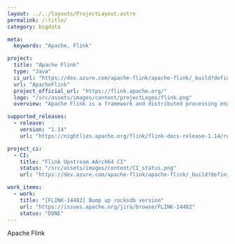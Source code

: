 ```yaml
---
layout: ../../layouts/ProjectLayout.astro
permalink: /:title/
category: bigdata

meta:
  keywords: "Apache, Flink"

project:
  title: "Apache Flink"
  type: "Java"
  ci_url: "https://dev.azure.com/apache-flink/apache-flink/_build?definitionId=2"
  url: "ApacheFlink"
  project_official_url: "https://flink.apache.org/"
  logo: "/src/assets/images/content/projectLogos/flink.png"
  overview: "Apache Flink is a framework and distributed processing engine for stateful computations over unbounded and bounded data streams. Flink has been designed to run in all common cluster environments, perform computations at in-memory speed and at any scale."

supported_releases:
  - release:
    version: "1.14"
    url: "https://nightlies.apache.org/flink/flink-docs-release-1.14/release-notes/flink-1.14/"

project_ci:
  - CI:
    title: "Flink Upstream AArch64 CI"
    status: "/src/assets/images/content/CI_status.png"
    url: "https://dev.azure.com/apache-flink/apache-flink/_build?definitionId=2"

work_items:
  - work:
    title: "[FLINK-14482] Bump up rocksdb version"
    url: "https://issues.apache.org/jira/browse/FLINK-14482"
    status: "DONE"
---
```


<p>Apache Flink</p>
